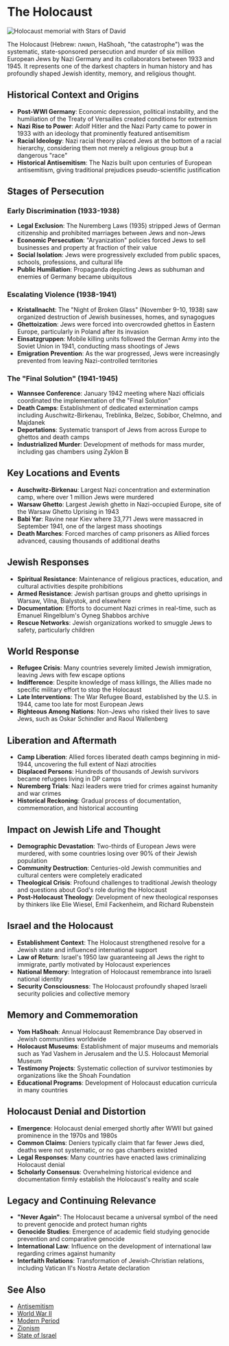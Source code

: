 # The Holocaust

![Holocaust memorial with Stars of David](holocaust_memorial.jpg)

The Holocaust (Hebrew: השואה, HaShoah, "the catastrophe") was the systematic, state-sponsored persecution and murder of six million European Jews by Nazi Germany and its collaborators between 1933 and 1945. It represents one of the darkest chapters in human history and has profoundly shaped Jewish identity, memory, and religious thought.

## Historical Context and Origins

- **Post-WWI Germany**: Economic depression, political instability, and the humiliation of the Treaty of Versailles created conditions for extremism
- **Nazi Rise to Power**: Adolf Hitler and the Nazi Party came to power in 1933 with an ideology that prominently featured antisemitism
- **Racial Ideology**: Nazi racial theory placed Jews at the bottom of a racial hierarchy, considering them not merely a religious group but a dangerous "race"
- **Historical Antisemitism**: The Nazis built upon centuries of European antisemitism, giving traditional prejudices pseudo-scientific justification

## Stages of Persecution

### Early Discrimination (1933-1938)

- **Legal Exclusion**: The Nuremberg Laws (1935) stripped Jews of German citizenship and prohibited marriages between Jews and non-Jews
- **Economic Persecution**: "Aryanization" policies forced Jews to sell businesses and property at fraction of their value
- **Social Isolation**: Jews were progressively excluded from public spaces, schools, professions, and cultural life
- **Public Humiliation**: Propaganda depicting Jews as subhuman and enemies of Germany became ubiquitous

### Escalating Violence (1938-1941)

- **Kristallnacht**: The "Night of Broken Glass" (November 9-10, 1938) saw organized destruction of Jewish businesses, homes, and synagogues
- **Ghettoization**: Jews were forced into overcrowded ghettos in Eastern Europe, particularly in Poland after its invasion
- **Einsatzgruppen**: Mobile killing units followed the German Army into the Soviet Union in 1941, conducting mass shootings of Jews
- **Emigration Prevention**: As the war progressed, Jews were increasingly prevented from leaving Nazi-controlled territories

### The "Final Solution" (1941-1945)

- **Wannsee Conference**: January 1942 meeting where Nazi officials coordinated the implementation of the "Final Solution"
- **Death Camps**: Establishment of dedicated extermination camps including Auschwitz-Birkenau, Treblinka, Belzec, Sobibor, Chelmno, and Majdanek
- **Deportations**: Systematic transport of Jews from across Europe to ghettos and death camps
- **Industrialized Murder**: Development of methods for mass murder, including gas chambers using Zyklon B

## Key Locations and Events

- **Auschwitz-Birkenau**: Largest Nazi concentration and extermination camp, where over 1 million Jews were murdered
- **Warsaw Ghetto**: Largest Jewish ghetto in Nazi-occupied Europe, site of the Warsaw Ghetto Uprising in 1943
- **Babi Yar**: Ravine near Kiev where 33,771 Jews were massacred in September 1941, one of the largest mass shootings
- **Death Marches**: Forced marches of camp prisoners as Allied forces advanced, causing thousands of additional deaths

## Jewish Responses

- **Spiritual Resistance**: Maintenance of religious practices, education, and cultural activities despite prohibitions
- **Armed Resistance**: Jewish partisan groups and ghetto uprisings in Warsaw, Vilna, Bialystok, and elsewhere
- **Documentation**: Efforts to document Nazi crimes in real-time, such as Emanuel Ringelblum's Oyneg Shabbos archive
- **Rescue Networks**: Jewish organizations worked to smuggle Jews to safety, particularly children

## World Response

- **Refugee Crisis**: Many countries severely limited Jewish immigration, leaving Jews with few escape options
- **Indifference**: Despite knowledge of mass killings, the Allies made no specific military effort to stop the Holocaust
- **Late Interventions**: The War Refugee Board, established by the U.S. in 1944, came too late for most European Jews
- **Righteous Among Nations**: Non-Jews who risked their lives to save Jews, such as Oskar Schindler and Raoul Wallenberg

## Liberation and Aftermath

- **Camp Liberation**: Allied forces liberated death camps beginning in mid-1944, uncovering the full extent of Nazi atrocities
- **Displaced Persons**: Hundreds of thousands of Jewish survivors became refugees living in DP camps
- **Nuremberg Trials**: Nazi leaders were tried for crimes against humanity and war crimes
- **Historical Reckoning**: Gradual process of documentation, commemoration, and historical accounting

## Impact on Jewish Life and Thought

- **Demographic Devastation**: Two-thirds of European Jews were murdered, with some countries losing over 90% of their Jewish population
- **Community Destruction**: Centuries-old Jewish communities and cultural centers were completely eradicated
- **Theological Crisis**: Profound challenges to traditional Jewish theology and questions about God's role during the Holocaust
- **Post-Holocaust Theology**: Development of new theological responses by thinkers like Elie Wiesel, Emil Fackenheim, and Richard Rubenstein

## Israel and the Holocaust

- **Establishment Context**: The Holocaust strengthened resolve for a Jewish state and influenced international support
- **Law of Return**: Israel's 1950 law guaranteeing all Jews the right to immigrate, partly motivated by Holocaust experiences
- **National Memory**: Integration of Holocaust remembrance into Israeli national identity
- **Security Consciousness**: The Holocaust profoundly shaped Israeli security policies and collective memory

## Memory and Commemoration

- **Yom HaShoah**: Annual Holocaust Remembrance Day observed in Jewish communities worldwide
- **Holocaust Museums**: Establishment of major museums and memorials such as Yad Vashem in Jerusalem and the U.S. Holocaust Memorial Museum
- **Testimony Projects**: Systematic collection of survivor testimonies by organizations like the Shoah Foundation
- **Educational Programs**: Development of Holocaust education curricula in many countries

## Holocaust Denial and Distortion

- **Emergence**: Holocaust denial emerged shortly after WWII but gained prominence in the 1970s and 1980s
- **Common Claims**: Deniers typically claim that far fewer Jews died, deaths were not systematic, or no gas chambers existed
- **Legal Responses**: Many countries have enacted laws criminalizing Holocaust denial
- **Scholarly Consensus**: Overwhelming historical evidence and documentation firmly establish the Holocaust's reality and scale

## Legacy and Continuing Relevance

- **"Never Again"**: The Holocaust became a universal symbol of the need to prevent genocide and protect human rights
- **Genocide Studies**: Emergence of academic field studying genocide prevention and comparative genocide
- **International Law**: Influence on the development of international law regarding crimes against humanity
- **Interfaith Relations**: Transformation of Jewish-Christian relations, including Vatican II's Nostra Aetate declaration

## See Also

- [Antisemitism](./antisemitism.md)
- [World War II](./world_war_ii.md)
- [Modern Period](./modern_period.md)
- [Zionism](./zionism.md)
- [State of Israel](./state_of_israel.md)
